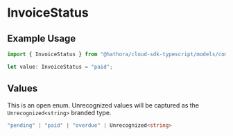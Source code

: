 # InvoiceStatus

## Example Usage

```typescript
import { InvoiceStatus } from "@hathora/cloud-sdk-typescript/models/components";

let value: InvoiceStatus = "paid";
```

## Values

This is an open enum. Unrecognized values will be captured as the `Unrecognized<string>` branded type.

```typescript
"pending" | "paid" | "overdue" | Unrecognized<string>
```